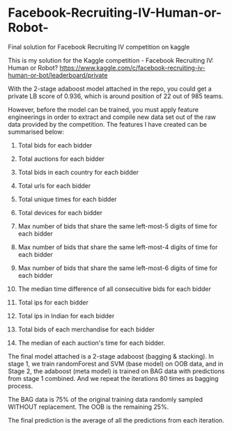 # Facebook-Recruiting-IV-Human-or-Robot-
Final solution for Facebook Recruiting IV competition on kaggle

This is my solution for the Kaggle competition - Facebook Recruiting IV: Human or Robot?
https://www.kaggle.com/c/facebook-recruiting-iv-human-or-bot/leaderboard/private

With the 2-stage adaboost model attached in the repo, you could get a private LB score of 0.936, which is around position of 22 out of 985 teams. 

However, before the model can be trained, you must apply feature engineerings in order to extract and compile new data set out of the raw data provided by the competition. The features I have created can be summarised below: 

1. Total bids for each bidder

2. Total auctions for each bidder

3. Total bids in each country for each bidder

4. Total urls for each bidder

5. Total unique times for each bidder

6. Total devices for each bidder

7. Max number of bids that share the same left-most-5 digits of time for each bidder

8. Max number of bids that share the same left-most-4 digits of time for each bidder

9. Max number of bids that share the same left-most-6 digits of time for each bidder

10. The median time difference of all consecuitive bids for each bidder

11. Total ips for each bidder

12. Total ips in Indian for each bidder

13. Total bids of each merchandise for each bidder

14. The median of each auction's time for each bidder.

The final model attached is a 2-stage adaboost (bagging & stacking). In stage 1, we train randomForest and SVM (base model) on OOB data, and in Stage 2, the adaboost (meta model) is trained on BAG data with predictions from stage 1 combined. And we repeat the iterations 80 times as bagging process. 

The BAG data is 75% of the original training data randomly sampled WITHOUT replacement. The OOB is the remaining 25%. 

The final prediction is the average of all the predictions from each iteration. 
